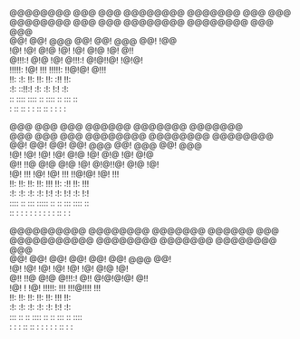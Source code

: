 @@@@@@@@  @@@  @@@  @@@@@@@@  @@@@@@@   @@@ @@@  
@@@@@@@@  @@@  @@@  @@@@@@@@  @@@@@@@@  @@@ @@@  
@@!       @@!  @@@  @@!       @@!  @@@  @@! !@@  
!@!       !@!  @!@  !@!       !@!  @!@  !@! @!!  
@!!!:!    @!@  !@!  @!!!:!    @!@!!@!    !@!@!   
!!!!!:    !@!  !!!  !!!!!:    !!@!@!      @!!!   
!!:       :!:  !!:  !!:       !!: :!!     !!:    
:!:        ::!!:!   :!:       :!:  !:!    :!:    
 :: ::::    ::::     :: ::::  ::   :::     ::    
: :: ::      :      : :: ::    :   : :     :     
                                                 
                                             
@@@  @@@  @@@   @@@@@@   @@@@@@@   @@@@@@@   
@@@  @@@  @@@  @@@@@@@@  @@@@@@@@  @@@@@@@@  
@@!  @@!  @@!  @@!  @@@  @@!  @@@  @@!  @@@  
!@!  !@!  !@!  !@!  @!@  !@!  @!@  !@!  @!@  
@!!  !!@  @!@  @!@  !@!  @!@!!@!   @!@  !@!  
!@!  !!!  !@!  !@!  !!!  !!@!@!    !@!  !!!  
!!:  !!:  !!:  !!:  !!!  !!: :!!   !!:  !!!  
:!:  :!:  :!:  :!:  !:!  :!:  !:!  :!:  !:!  
 :::: :: :::   ::::: ::  ::   :::   :::: ::  
  :: :  : :     : :  :    :   : :  :: :  :   
                                             
                                                    
@@@@@@@@@@   @@@@@@@@  @@@@@@@   @@@@@@   @@@       
@@@@@@@@@@@  @@@@@@@@  @@@@@@@  @@@@@@@@  @@@       
@@! @@! @@!  @@!         @@!    @@!  @@@  @@!       
!@! !@! !@!  !@!         !@!    !@!  @!@  !@!       
@!! !!@ @!@  @!!!:!      @!!    @!@!@!@!  @!!       
!@!   ! !@!  !!!!!:      !!!    !!!@!!!!  !!!       
!!:     !!:  !!:         !!:    !!:  !!!  !!:       
:!:     :!:  :!:         :!:    :!:  !:!   :!:      
:::     ::    :: ::::     ::    ::   :::   :: ::::  
 :      :    : :: ::      :      :   : :  : :: : :  
